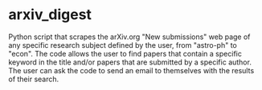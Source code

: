 # arxiv_digest

Python script that scrapes the arXiv.org "New submissions" web page of any specific research subject defined by the user, from "astro-ph" to "econ".  The code allows the user to find papers that contain a specific keyword in the title and/or papers that are submitted by a specific author. The user can ask the code to send an email to themselves with the results of their search.

